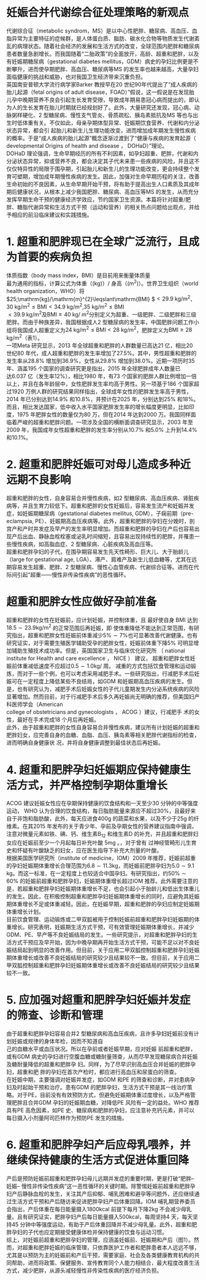 # 妊娠合并代谢综合征处理策略的新观点  
代谢综合征（metabolic syndrom，MS）是以中心性肥胖、糖尿病、高血压、血脂异常为主要特征的症候群，是人体蛋白质、脂肪、碳水化合物等物质发生代谢紊乱的病理状态。随着社会经济的发展和生活方式的改变，全球范围内肥胖和糖尿病患者数量急剧增长。而我国随着“二胎政策”的全面放开，高龄、超重和肥胖，以及有妊娠期糖尿病（gestational diabetes mellitus，GDM）病史的孕妇比例更是不断攀升，进而使孕期肥胖、高血压、糖尿病等MS 的发生率也越来越高，大量孕妇面临健康的挑战和威胁，也对我国卫生经济带来沉重负担。  
英国南安普顿大学流行病学家Barker 教授早在20 世纪90年代提出了“成人疾病的胎儿起源（fetal origins of adult disease，FOAD）”假说，这一假说是在发现胎儿孕中晚期营养不良会引起生长发育受限，导致成年期易患冠心病而提出的，即认为人的生长发育在胎儿时期就已经规划好了。此外，大量研究还发现，冠心病、动脉粥样硬化、2 型糖尿病、慢性支气管炎、骨质疏松、胰岛素抵抗及MS 等也与出生时低体重有关。不仅如此，母亲孕期体型异常、妊娠期饮食营养、代谢和内分泌状态异常，都会引 起胎儿和新生儿生理功能改变，进而增加成年期发生慢性疾病的概率。于是“成人疾病的胎儿起源”概念逐渐过渡到了“健康与疾病的发育起源（ developmental Origins of health and disease ， DOHaD）”理论。  
DOHaD 理论强调，生命早期经历的所有不利因素，如孕妇超重、肥胖，代谢和内分泌状态异常，抑或营养不良，都会决定其子代未来患一些疾病的风险，并且这不仅仅特异性的局限于围孕期，引起胎儿和新生儿的生理功能改变，更会持续整个发育可塑期，增加成年期慢性疾病的发生。因此，加强对生命早期历程的关注，改善生命初始的不良因素，从生命早期开始干预，将有助于提高出生人口素质及其成年期后健康状况，从根本上减少我国肥胖、糖尿病、高血压等MS 的发生，从而充分发挥早期生命干预的健康经济学效应，节约国家卫生资源。本篇将针对超重/肥胖、糖脂代谢异常和生活方式干预（运动和营养）的相关热点问题给出观点，并给予相应的前沿临床建议和实践措施。  
# 1. 超重和肥胖现已在全球广泛流行，且成为首要的疾病负担  
体质指数（body mass index，BMI）是目前用来衡量体质量  
最为通用的指标，计算公式为体重（$(\mathrm{kg})$）/ 身高（$(\mathrm{m}^{2})$）。世界卫生组织（world health organization，WHO）将$25\;\mathrm{kg}/\mathrm{m}^{2}\leqslant\mathrm{BMI}
$$<29.9\;\mathrm{kg}/\mathrm{m}^{2}$、$30\;\mathrm{kg/m^{2}}\leqslant\mathrm{BMI}<34.9\;\mathrm{kg/m^{2}},$$35~\mathrm{kg}/\mathrm{m}^{2}\leqslant\mathrm{BMI}$   
 $<39.9\;\mathrm{kg}/\mathrm{m}^{2}$及$\mathrm{BMI}\geqslant40\;\mathrm{kg}/\;\mathrm{m}^{2}$分别定义为超重、一级肥胖、二级肥胖和三级肥胖。而由于种族差异，我国根据成人2 型糖尿病的发生率，中国肥胖问题工作小组将我国成人超重定义为$24\;\mathrm{kg}/\mathrm{m}^{2}\leqslant\mathrm{BMI}<28\;\mathrm{kg}/\mathrm{m}^{2}$，肥胖定义为$\mathrm{BMI}\geqslant28\;\mathrm{kg}/\mathrm{m}^{2}$（表1）。  
一项Meta 研究显示，2013 年全球超重和肥胖的人群数量已高达21 亿，相比20 世纪80 年代，成人超重和肥胖的发生率增加了$27.5\%$。其中，男性超重和肥胖的发生率从$28.8\%$ 增加到$36.9\%$，女性从$29.8\%$ 增加到$38.0\%$。近期一项历时35 年、涵盖195 个国家的调查研究更是指出，2015 年全球肥胖成年人数量已  
达6.037 亿（发生率$12\%$），相比1980 年，有73 个国家的肥胖人群比例增加一倍以上，并且在各年龄层中，女性肥胖发生率均高于男性。另一项基于186 个国家超过1920 万例人群的研究结果同样指出，全球成年女性的肥胖发生率高于男性，2014 年已分别达到$14.9\%$ 和$10.8\%$，并预计在2025 年，分别达到$25\%$ 和$18\%$。而且，相比发达国家，低中收入水平国家肥胖发生率的增长幅度更明显，比如印度，1975 年肥胖女性的数量仅为80 万，但在2014 年达到2000 万。我国同样面临着严峻的超重和肥胖问题。一项涉及全国的横断面调查研究显示，2003 年至2009 年，我国成年女性超重和肥胖的发生率分别从$10.7\%$ 和$5.0\%$ 上升到$14.4\%$ 和$10.1\%$。  
# 2. 超重和肥胖妊娠可对母儿造成多种近远期不良影响  
超重和肥胖的女性，自身容易合并慢性疾病，如2 型糖尿病、高血压疾病、肾脏疾病等，并且生育力较低下。超重和肥胖的女性妊娠后，容易发生流产和妊娠并发症，如妊娠期糖尿病（gestational diabetes mellitus, GDM），子痫前期（pre-eclampsia, PE）、妊娠期高血压疾病等。此外，超重和肥胖的孕妇在分娩时，剖宫产和产时并发症及早产的发生率明显增加。而超重和肥胖的孕妇在产后也容易出现产后出血、静脉血栓栓塞或泌乳时间缩短，且容易出现持续性的肥胖，并罹患一些慢性疾病，如高脂血症、2 型糖尿病、心脏疾病及高血压等。  
超重和肥胖孕妇的子代，在围孕期容易发生先天性畸形、巨大儿、大于胎龄儿（large for gestational age, LGA）、滞产、肩难产及新生儿低血糖等，尤其在远期容易发生超重、肥胖、2 型糖尿病、慢性心血管疾病、代谢综合征等。进而在代际间引起“超重——慢性非传染性疾病”的恶性循环。  
#  超重和肥胖女性应做好孕前准备  
超重和肥胖的女性在妊娠前，应计划妊娠，并控制体重，且  最好使自身 BMI  达到 $18.5\sim23.9\mathrm{kg/m^{2}}$ 的正常范围后再妊娠，即 使体重降低不能达到正常范围，有研究指出，超重和肥胖女性妊娠前体重减少$5\%\sim7\%$也可显著改善代谢健康。也有研究证实，对于需要生殖医学辅助受孕的肥胖女性，妊娠前体重下降$5\%$ 可明显增加辅助生殖技术成功率。但是，英国国家卫生与临床优化研究所 （ national institute for Health and care excellence ， NICE ） 建议， 超重和肥胖女性妊娠前体重减低速度不应超过$0.5\sim1.0\mathrm{kg}/$ 周。 减重的方式包括饮食管理和运动锻炼，而对于一些个例，也可以考虑采用减肥手术。一些研究指出，行减肥手术后妊娠可在一定程度上降低某些不良结局，如GDM 和妊娠期高血压疾病的发生。但是，也有研究认为，减肥手术后妊娠女性的子代儿童期发生内分泌系统疾病的风险显著增加。然而目前，对于行减肥手术后多久再妊娠尚无明确的推荐，但美国妇产科医师学会（American  
college of obstetricians and gynecologists ， ACOG ）建议，行减肥手 术的女性，最好在手术完成18 个月后再妊娠。  
此外，由于超重和肥胖的女性自身容易合并慢性疾病，建议所有计划妊娠的超重和肥胖妇女，应完善自身的血糖、血脂、血压、胰岛素等相关肥胖代谢指标的检查，进而明确自身健康状 况，并将自身健康调整到最佳状态后再妊娠。  
# 4. 超重和肥胖孕妇妊娠期应保持健康生活方式，并严格控制孕期体重增长  
ACOG 建议妊娠女性应在孕期保持健康的饮食结构和一天至少30 分钟的中等强度运动， WHO 认为合理的饮食结构，每日脂肪能量来源应不超过$30\%$，且最好来自于非饱和脂肪酸，此外，每天应进食$400\mathrm{g}$ 的蔬菜和水果，以及不少于$25\mathrm{g}$ 的纤维素。在其2015 年发布的关于青少年、孕前及孕期女性的营养建议指南中强调，注意对微量元素如铁、碘、钙、维生素$\mathrm{B}_{12}$ 和维生素D 的补充，并且超重和肥胖妇女应在妊娠前至少一个月起每日补充叶酸 $5\mathrm{mg}$ 。，对于曾有 过神经管畸形儿生育史和怀疑有叶酸缺乏的妇女，应在医生指导下补充大剂量的叶酸。  
根据美国医学研究所（institute of medicine，IOM）2009 年推荐，妊娠前超重的孕妇妊娠期体重增长合理范围为$6.8\sim11.3\mathrm{kg}$，而妊娠前肥胖孕妇为$5.0\sim9.1\;\mathrm{kg}$。而这一标准，在一定程度上也较适合中国孕妇。有研究指出，约$50\%\sim60\%$ 的妊娠前超重和肥胖孕妇，妊娠期体重增长超过IOM 推荐。此外需要注意的是，若超重和肥胖孕妇妊娠期体重增长不足，也会引起小于胎龄儿和低出生体重儿的发生。因此，在积极控制超重和肥胖孕妇妊娠期体重增长的同时，应避免其妊娠期体重增长不足或体重减轻。因此，在妊娠早期，超重和肥胖的孕妇应制定妊娠期体重增长计划。  
目前饮食管理、运动锻炼或二甲双胍被用于控制妊娠前超重和肥胖孕妇妊娠期的体重增长。研究表明，妊娠期生活方式干预，可有效管理妊娠期体重增长，并减少GDM、PE、早产等不良妊娠结局的发生。一些研究提示，对超重和肥胖孕妇的生活方式干预应及早开始，因为中晚孕期再开始生活方式干预，可能不足以对不良妊娠结局起到明显的改善作用。但目前，关于应用二甲双胍控制超重和肥胖孕妇妊娠期体重增长或改善不良妊娠结局的研究较少且结果较不一致。但目前，关于应用二甲双胍控制超重和肥胖孕妇妊娠期体重增长或改善不良妊娠结局的研究较少且结果较不一致。  
# 5. 应加强对超重和肥胖孕妇妊娠并发症的筛查、诊断和管理  
由于超重和肥胖孕妇容易合并2 型糖尿病和高血压疾病，且许多孕妇妊娠前没有计划妊娠或规律的身体年检，因而不知道自  
己的血糖水平或血压状况。所以在孕前或者妊娠早期，应对妊娠 前超重和肥胖，或有GDM 病史的孕妇进行空腹血糖或糖耐量筛查，从而尽早发现糖尿病合并妊娠及糖耐量降低的超重和肥胖孕 妇。同样，为了尽早识别高血压合并妊娠的肥胖孕妇，超重和肥 胖的孕妇在首次产检时，都应进行高血压和尿蛋白的筛查。  
在妊娠中期，主要强调对妊娠并发症，如GDM 和PE 的筛查和诊断，并对患病孕妇及时起始干预和治疗。患有GDM 的肥胖孕妇，生活方式干预是其一线治疗策略。对于PE，目前没有有效预防方式，但避免妊娠期体重过度增长，以及严格管理肥胖且合并GDM 孕妇的妊娠期血糖，对降低PE 风险有一定的益处。WHO 推荐具有PE 高危因素，如PE 史、糖尿病和肥胖的孕妇，应注意补充钙元素，并可以每日摄入小剂量阿司匹林作为预防PE 发生的措施。  
# 6. 超重和肥胖孕妇产后应母乳喂养，并继续保持健康的生活方式促进体重回降  
产后是预防妊娠前超重和肥胖孕妇母儿远期并发症的重要时期，更是打破“肥胖– 妊娠– 慢性非传染性疾病”这一恶性循环的关键时期。除警惕妊娠前超重和肥胖孕妇产后静脉血栓的发生，关注其产后抑郁、哺乳困难和避孕等问题外，还应继续通过生活方式干预和产后随访来促进肥胖孕妇产后体重回降。IOM 哺乳期营养委员会指出，产后体重在每日能量摄入$1800\mathrm{kcal}$ 前提下每月下降$2\mathrm{kg}$ 不会减少母乳量。且有研究证实，肥胖孕妇产后每日能量摄入$500\mathrm{kcal}$，每周坚持4 天，每天坚持45 分钟中等强度运动，有助于产后体重回降并不减少母乳量。此外，超重和肥胖孕妇的子代也应定期接受健康体检并保持健康的饮食与运动习惯。  
综上，对妊娠前超重和肥胖孕妇的管理，应涵盖妊娠前、妊娠期和产后（图1）。然而，对超重和肥胖妊娠的临床管理，只依靠医护工作者和肥胖患者本人远远不够，尤其是以预防为主的妊娠前和产后干预，需要家庭、社会及各类健康教育机构的共同帮助，进而将政策、保健服务、宣传教育同个人能力相结合，最大程度改善生活方式，减少肥胖，从源头减轻慢性非传染性疾病的医疗经济负担。  

